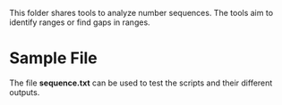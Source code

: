 This folder shares tools to analyze number sequences. The tools aim to identify ranges or find gaps in ranges.

# Sample File

The file **sequence.txt** can be used to test the scripts and their different outputs.

